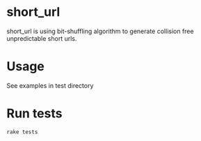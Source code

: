 # short_url

short_url is using bit-shuffling algorithm to generate collision free unpredictable short urls.

# Usage

See examples in test directory

# Run tests

~~~
rake tests
~~~
